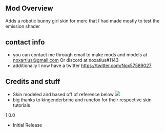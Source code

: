 ## Mod Overview
Adds a robotic bunny girl skin for merc that I had made mostly to test the emission shader
## contact info
- you can contact me through email to make mods and models at noxartlus@gmail.com Or discord at noxatlus#1143
- additionally I now have a twitter https://twitter.com/Nox57589027
## Credits and stuff
- Skin modeled and based off of reference below
[![](https://i.pinimg.com/originals/0f/5e/cd/0f5ecde6ff4a83087ecd29b739d93d2f.jpg)]()
- big thanks to kingenderbrine and runefox for their respective skin tutorials



1.0.0
- Initial Release